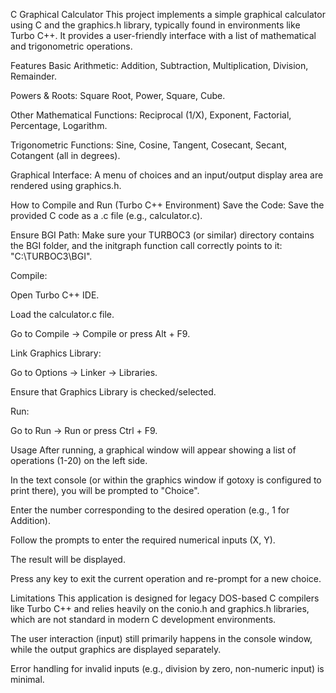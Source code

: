 C Graphical Calculator
This project implements a simple graphical calculator using C and the graphics.h library, typically found in environments like Turbo C++. It provides a user-friendly interface with a list of mathematical and trigonometric operations.

Features
Basic Arithmetic: Addition, Subtraction, Multiplication, Division, Remainder.

Powers & Roots: Square Root, Power, Square, Cube.

Other Mathematical Functions: Reciprocal (1/X), Exponent, Factorial, Percentage, Logarithm.

Trigonometric Functions: Sine, Cosine, Tangent, Cosecant, Secant, Cotangent (all in degrees).

Graphical Interface: A menu of choices and an input/output display area are rendered using graphics.h.

How to Compile and Run (Turbo C++ Environment)
Save the Code: Save the provided C code as a .c file (e.g., calculator.c).

Ensure BGI Path: Make sure your TURBOC3 (or similar) directory contains the BGI folder, and the initgraph function call correctly points to it: "C:\\TURBOC3\\BGI".

Compile:

Open Turbo C++ IDE.

Load the calculator.c file.

Go to Compile -> Compile or press Alt + F9.

Link Graphics Library:

Go to Options -> Linker -> Libraries.

Ensure that Graphics Library is checked/selected.

Run:

Go to Run -> Run or press Ctrl + F9.

Usage
After running, a graphical window will appear showing a list of operations (1-20) on the left side.

In the text console (or within the graphics window if gotoxy is configured to print there), you will be prompted to "Choice".

Enter the number corresponding to the desired operation (e.g., 1 for Addition).

Follow the prompts to enter the required numerical inputs (X, Y).

The result will be displayed.

Press any key to exit the current operation and re-prompt for a new choice.

Limitations
This application is designed for legacy DOS-based C compilers like Turbo C++ and relies heavily on the conio.h and graphics.h libraries, which are not standard in modern C development environments.

The user interaction (input) still primarily happens in the console window, while the output graphics are displayed separately.

Error handling for invalid inputs (e.g., division by zero, non-numeric input) is minimal.
